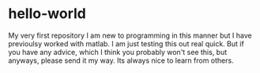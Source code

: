 # hello-world
My very first repository
I am new to programming in this manner but I have previoulsy worked with matlab. I am just testing this out real quick. But if you have any advice, which I think you probably won't see this, but anyways, please send it my way. Its always nice to learn from others. 
